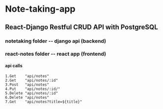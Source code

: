 # Note-taking-app

## React-Django Restful CRUD API with PostgreSQL

### notetaking folder -- django api (backend)

### react-notes folder -- react app (frontend)

#### api calls

```
1.Get    "api/notes"
2.Get    "api/notes/:id"
3.Post   "api/notes"
4.Put    "api/notes/:id/"
5.Delete "api/notes/:id"
6.Delete "api/notes"
7.Get    "api/notes?title=${title}"
```
